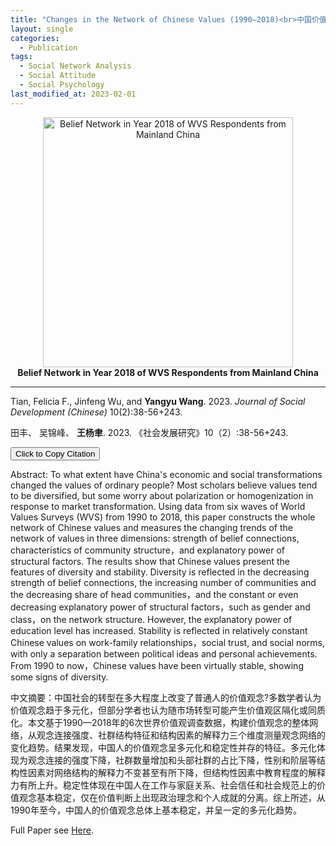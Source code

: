 ```yaml
---
title: "Changes in the Network of Chinese Values (1990—2018)<br>中国价值观念网络的变迁 (1990—2018)"
layout: single
categories:
  - Publication
tags:
  - Social Network Analysis
  - Social Attitude
  - Social Psychology
last_modified_at: 2023-02-01
---
```


<div class="research-content" markdown="1">

<p align="center">
  <img src="https://yangyuwang.netlify.app/assets/belief_network.png" alt="Belief Network in Year 2018 of WVS Respondents from Mainland China" width="400">
  <br>
  <strong>Belief Network in Year 2018 of WVS Respondents from Mainland China</strong>
</p>


---

Tian, Felicia F., Jinfeng Wu, and **Yangyu Wang**. 2023. *Journal of Social Development (Chinese)* 10(2):38-56+243.

田丰、 吴锦峰、 **王杨聿**. 2023. 《社会发展研究》10（2）:38-56+243.

<button onclick="copyCitation()">Click to Copy Citation</button>

<script>
  function copyCitation() {
    const citation = "田丰、 吴锦峰、 **王杨聿**. 2023. “中国价值观念网络的变迁(1990—2018).” 社会发展研究 10(2):38-56+243.";
    navigator.clipboard.writeText(citation).then(() => {
      alert("Citation copied to clipboard!");
    });
  }
</script>

Abstract: To what extent have China's economic and social transformations changed the values of ordinary people? Most scholars believe values tend to be diversified, but some worry about polarization or homogenization in response to market transformation. Using data from six waves of World Values Surveys (WVS) from 1990 to 2018, this paper constructs the whole network of Chinese values and measures the changing trends of the network of values in three dimensions: strength of belief connections, characteristics of community structure，and explanatory power of structural factors. The results show that Chinese values present the features of diversity and stability. Diversity is reflected in the decreasing strength of belief connections, the increasing number of communities and the decreasing share of head communities，and the constant or even decreasing explanatory power of structural factors，such as gender and class，on the network structure. However, the explanatory power of education level has increased. Stability is reflected in relatively constant Chinese values on work-family relationships，social trust, and social norms, with only a separation between political ideas and personal achievements. From 1990 to now，Chinese values have been virtually stable, showing some signs of diversity.

中文摘要：中国社会的转型在多大程度上改变了普通人的价值观念?多数学者认为价值观念趋于多元化，但部分学者也认为随市场转型可能产生价值观区隔化或同质化。本文基于1990—2018年的6次世界价值观调查数据，构建价值观念的整体网络，从观念连接强度、社群结构特征和结构因素的解释力三个维度测量观念网络的变化趋势。结果发现，中国人的价值观念呈多元化和稳定性并存的特征。多元化体现为观念连接的强度下降，社群数量增加和头部社群的占比下降，性别和阶层等结构性因素对网络结构的解释力不变甚至有所下降，但结构性因素中教育程度的解释力有所上升。稳定性体现在中国人在工作与家庭关系、社会信任和社会规范上的价值观念基本稳定，仅在价值判断上出现政治理念和个人成就的分离。综上所述，从1990年至今，中国人的价值观念总体上基本稳定，并呈一定的多元化趋势。

Full Paper see [Here](https://yangyuwang.netlify.app/assets/belief_network.pdf).

</div>
